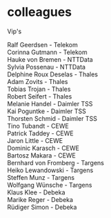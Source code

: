# colleagues
Vip's

Ralf Geerdsen - Telekom <br/>
Corinna Gutmann - Telekom <br/>
Hauke von Bremen - NTTData <br/>
Sylvia Possenau - NTTData <br/>
Delphine Roux Deselas - Thales <br/>
Adam Zovits - Thales <br/>
Tobias Trojan - Thales <br/>
Robert Seifert - Thales <br/>
Melanie Handel - Daimler TSS <br/>
Kai Poguntke - Daimler TSS <br/>
Thorsten Schmid - Daimler TSS <br/>
Tino Tubandt - CEWE <br/>
Patrick Taddey - CEWE <br/>
Jaron Little - CEWE <br/>
Dominic Karasch - CEWE <br/>
Bartosz Makara - CEWE <br/>
Bernhard von Fromberg - Targens <br/>
Heiko Lewandowski - Targens <br/>
Steffen Munz - Targens <br/>
Wolfgang Wünsche - Targens <br/>
Klaus Klee - Debeka <br/>
Marike Reger - Debeka <br/>
Rüdiger Simon - Debeka <br/>


